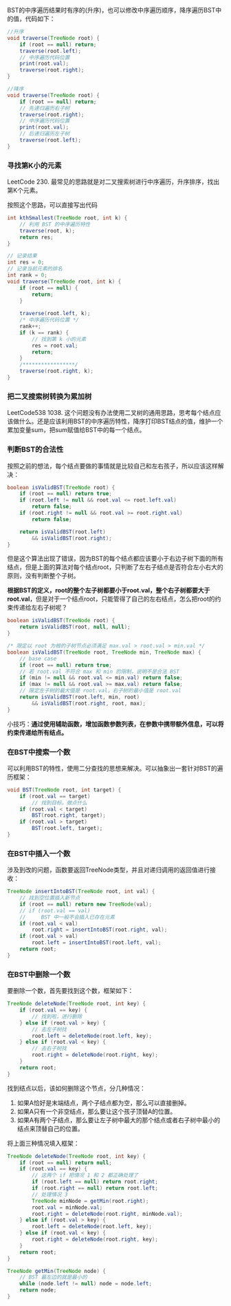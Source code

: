 BST的中序遍历结果时有序的(升序)，也可以修改中序遍历顺序，降序遍历BST中的值，代码如下：
```java
//升序
void traverse(TreeNode root) {
    if (root == null) return;
    traverse(root.left);
    // 中序遍历代码位置
    print(root.val);
    traverse(root.right);
}

//降序
void traverse(TreeNode root) {
    if (root == null) return;
    // 先递归遍历右子树
    traverse(root.right);
    // 中序遍历代码位置
    print(root.val);
    // 后递归遍历左子树
    traverse(root.left);
}
```

### 寻找第K小的元素
LeetCode 230.
最常见的思路就是对二叉搜索树进行中序遍历，升序排序，找出第K个元素。

按照这个思路，可以直接写出代码
```java
int kthSmallest(TreeNode root, int k) {
    // 利用 BST 的中序遍历特性
    traverse(root, k);
    return res;
}

// 记录结果
int res = 0;
// 记录当前元素的排名
int rank = 0;
void traverse(TreeNode root, int k) {
    if (root == null) {
        return;
    }
    
    traverse(root.left, k);
    /* 中序遍历代码位置 */
    rank++;
    if (k == rank) {
        // 找到第 k 小的元素
        res = root.val;
        return;
    }
    /*****************/
    traverse(root.right, k);
}
```

### 把二叉搜索树转换为累加树
LeetCode538 1038.
这个问题没有办法使用二叉树的通用思路，思考每个结点应该做什么。还是应该利用BST的中序遍历特性，降序打印BST结点的值，维护一个累加变量sum，把sum赋值给BST中的每一个结点。


### 判断BST的合法性
按照之前的想法，每个结点要做的事情就是比较自己和左右孩子，所以应该这样解决：
```java
boolean isValidBST(TreeNode root) {
    if (root == null) return true;
    if (root.left != null && root.val <= root.left.val)
        return false;
    if (root.right != null && root.val >= root.right.val)
        return false;

    return isValidBST(root.left)
        && isValidBST(root.right);
}
```
但是这个算法出现了错误，因为BST的每个结点都应该要小于右边子树下面的所有结点，但是上面的算法对每个结点root，只判断了左右子结点是否符合左小右大的原则，没有判断整个子树。

**根据BST的定义，root的整个左子树都要小于root.val，整个右子树都要大于root.val**，但是对于一个结点root，只能管得了自己的左右结点，怎么把root的约束传递给左右子树呢？
```java
boolean isValidBST(TreeNode root) {
    return isValidBST(root, null, null);
}

/* 限定以 root 为根的子树节点必须满足 max.val > root.val > min.val */
boolean isValidBST(TreeNode root, TreeNode min, TreeNode max) {
    // base case
    if (root == null) return true;
    // 若 root.val 不符合 max 和 min 的限制，说明不是合法 BST
    if (min != null && root.val <= min.val) return false;
    if (max != null && root.val >= max.val) return false;
    // 限定左子树的最大值是 root.val，右子树的最小值是 root.val
    return isValidBST(root.left, min, root) 
        && isValidBST(root.right, root, max);
}
```
小技巧：**通过使用辅助函数，增加函数参数列表，在参数中携带额外信息，可以将约束传递给所有结点。**

### 在BST中搜索一个数
可以利用BST的特性，使用二分查找的思想来解决。可以抽象出一套针对BST的遍历框架：
```java
void BST(TreeNode root, int target) {
    if (root.val == target)
        // 找到目标，做点什么
    if (root.val < target) 
        BST(root.right, target);
    if (root.val > target)
        BST(root.left, target);
}
```

### 在BST中插入一个数
涉及到改的问题，函数要返回TreeNode类型，并且对递归调用的返回值进行接收：
```java
TreeNode insertIntoBST(TreeNode root, int val) {
    // 找到空位置插入新节点
    if (root == null) return new TreeNode(val);
    // if (root.val == val)
    //     BST 中一般不会插入已存在元素
    if (root.val < val) 
        root.right = insertIntoBST(root.right, val);
    if (root.val > val) 
        root.left = insertIntoBST(root.left, val);
    return root;
}
```

### 在BST中删除一个数
要删除一个数，首先要找到这个数，框架如下：
```java
TreeNode deleteNode(TreeNode root, int key) {
    if (root.val == key) {
        // 找到啦，进行删除
    } else if (root.val > key) {
        // 去左子树找
        root.left = deleteNode(root.left, key);
    } else if (root.val < key) {
        // 去右子树找
        root.right = deleteNode(root.right, key);
    }
    return root;
}
```
找到结点以后，该如何删除这个节点，分几种情况：
1. 如果A恰好是末端结点，两个子结点都为空，那么可以直接删掉。
2. 如果A只有一个非空结点，那么要让这个孩子顶替A的位置。
3. 如果A有两个子结点，那么要让左子树中最大的那个结点或者右子树中最小的结点来顶替自己的位置。

将上面三种情况填入框架：
```java
TreeNode deleteNode(TreeNode root, int key) {
    if (root == null) return null;
    if (root.val == key) {
        // 这两个 if 把情况 1 和 2 都正确处理了
        if (root.left == null) return root.right;
        if (root.right == null) return root.left;
        // 处理情况 3
        TreeNode minNode = getMin(root.right);
        root.val = minNode.val;
        root.right = deleteNode(root.right, minNode.val);
    } else if (root.val > key) {
        root.left = deleteNode(root.left, key);
    } else if (root.val < key) {
        root.right = deleteNode(root.right, key);
    }
    return root;
}

TreeNode getMin(TreeNode node) {
    // BST 最左边的就是最小的
    while (node.left != null) node = node.left;
    return node;
} 
```
